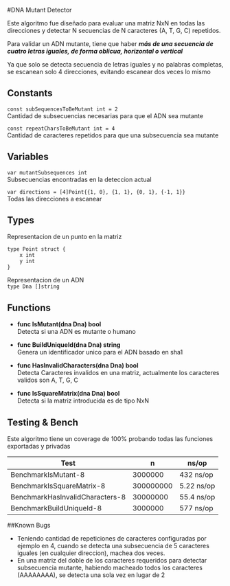 #DNA Mutant Detector

Este algoritmo fue diseñado para evaluar una matriz NxN en todas las direcciones y detectar N secuencias de N caracteres (A, T, G, C) repetidos.

Para validar un ADN mutante, tiene que haber _**más de una secuencia de cuatro letras iguales, de forma oblicua, horizontal o vertical**_

Ya que solo se detecta secuencia de letras iguales y no palabras completas, se escanean solo 4 direcciones, evitando escanear dos veces lo mismo

## Constants
`const subSequencesToBeMutant int = 2`\
Cantidad de subsecuencias necesarias para que el ADN sea mutante

`const repeatCharsToBeMutant int = 4`\
Cantidad de caracteres repetidos para que una subsecuencia sea mutante

## Variables
`var mutantSubsequences int`\
Subsecuencias encontradas en la deteccion actual
 
`var directions = [4]Point{{1, 0}, {1, 1}, {0, 1}, {-1, 1}}`\
Todas las direcciones a escanear

## Types
Representacion de un punto en la matriz
```
type Point struct {
    x int
    y int
}
```

Representacion de un ADN\
```type Dna []string```


## Functions
* **func IsMutant(dna Dna) bool**\
Detecta si una ADN es mutante o humano

* **func BuildUniqueId(dna Dna) string**\
Genera un identificador unico para el ADN basado en sha1

* **func HasInvalidCharacters(dna Dna) bool**\
Detecta Caracteres invalidos en una matriz, actualmente los caracteres validos son A, T, G, C 

* **func IsSquareMatrix(dna Dna) bool**\
Detecta si la matriz introducida es de tipo NxN

## Testing & Bench
Este algoritmo tiene un coverage de 100% probando todas las funciones exportadas y privadas

| Test | n | ns/op |
| --- | --- | --- |
BenchmarkIsMutant-8|3000000|432 ns/op
BenchmarkIsSquareMatrix-8|300000000|5.22 ns/op
BenchmarkHasInvalidCharacters-8|30000000|55.4 ns/op
BenchmarkBuildUniqueId-8|3000000|577 ns/op

##Known Bugs
* Teniendo cantidad de repeticiones de caracteres configuradas por ejemplo en 4, cuando se detecta una subsecuencia de 5 caracteres iguales (en cualquier direccion), machea dos veces.
* En una matriz del doble de los caracteres requeridos para detectar subsecuencia mutante, habiendo macheado todos los caracteres (AAAAAAAA), se detecta una sola vez en lugar de 2
